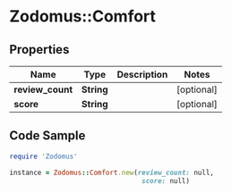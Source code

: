 # Zodomus::Comfort

## Properties

Name | Type | Description | Notes
------------ | ------------- | ------------- | -------------
**review_count** | **String** |  | [optional] 
**score** | **String** |  | [optional] 

## Code Sample

```ruby
require 'Zodomus'

instance = Zodomus::Comfort.new(review_count: null,
                                 score: null)
```


